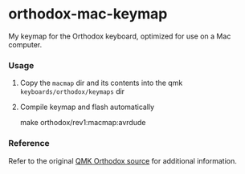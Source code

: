 # orthodox-mac-keymap
My keymap for the Orthodox keyboard, optimized for use on a Mac computer.

### Usage

1. Copy the `macmap` dir and its contents into the qmk `keyboards/orthodox/keymaps` dir
2. Compile keymap and flash automatically 

    make orthodox/rev1:macmap:avrdude

### Reference 

Refer to the original [QMK Orthodox source](https://github.com/qmk/qmk_firmware/tree/master/keyboards/orthodox) for additional information.